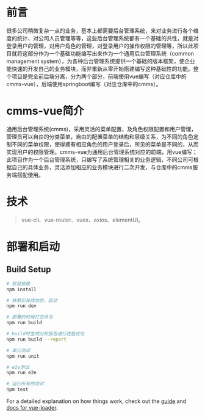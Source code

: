 # 前言
很多公司稍微复杂一点的业务，基本上都需要后台管理系统，来对业务进行各个维度的统计、对公司人员管理等等，这些后台管理系统都有一个基础的共性，就是对登录用户的管理，对用户角色的管理，对登录用户的操作权限的管理等，所以此项目就将这部分作为一个基础功能编写出来作为一个通用后台管理系统（common management system），为各种后台管理系统提供一个基础的版本框架，使企业能快速的开发自己的业务模块，而非重新从零开始搭建编写这种基础性的功能。整个项目是完全前后端分离，分为两个部分，前端使用vue编写（对应仓库中的cmms-vue），后端使用springboot编写（对应仓库中的cmms）。
# cmms-vue简介
通用后台管理系统(cmms)，采用灵活的菜单配置，及角色权限配置和用户管理，管理员可以自由的分类菜单，自由的配置菜单的结构和层级关系，为不同的角色定制不同的菜单权限，使得拥有相应角色的用户登录后，所见的菜单是不同的，从而实现用户的权限管理。cmms-vue为通用后台管理系统对应的前端，用vue编写；此项目作为一个后台管理系统，只编写了系统管理相关的业务逻辑，不同公司可根据自己的具体业务，灵活添加相应的业务模块进行二次开发，与仓库中的cmms服务端搭配使用。
# 技术
> vue-cli、vue-router、vuex、axios、elementUI。

# 部署和启动

## Build Setup

``` bash
# 安装依赖
npm install

# 依赖安装成功后，启动
npm run dev

# 部署的时候打包命令
npm run build

# build时生成分析报告进行性能优化
npm run build --report

# 单元测试
npm run unit

# e2e测试
npm run e2e

# 运行所有的测试
npm test
```

For a detailed explanation on how things work, check out the [guide](http://vuejs-templates.github.io/webpack/) and [docs for vue-loader](http://vuejs.github.io/vue-loader).

